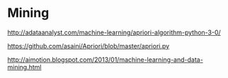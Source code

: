 # Mining

http://adataanalyst.com/machine-learning/apriori-algorithm-python-3-0/

https://github.com/asaini/Apriori/blob/master/apriori.py

http://aimotion.blogspot.com/2013/01/machine-learning-and-data-mining.html
